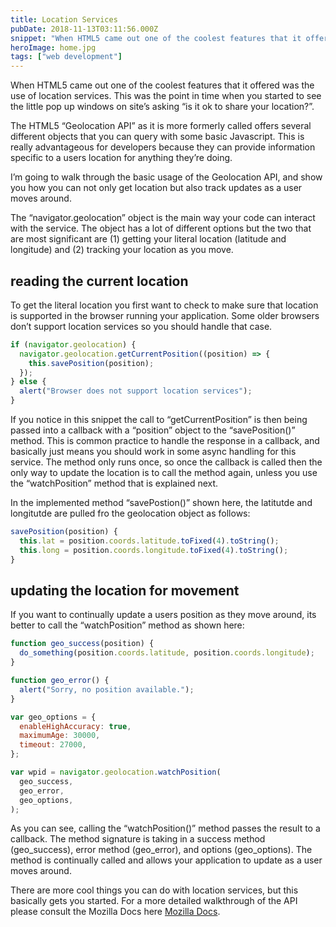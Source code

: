 ```yaml
---
title: Location Services
pubDate: 2018-11-13T03:11:56.000Z
snippet: "When HTML5 came out one of the coolest features that it offered was the use of location services. This was the point in time when you started to see the little pop up windows on site's asking &"
heroImage: home.jpg
tags: ["web development"]
---
```


When HTML5 came out one of the coolest features that it offered was the use of location services. This was the point in time when you started to see the little pop up windows on site’s asking “is it ok to share your location?”.

The HTML5 “Geolocation API” as it is more formerly called offers several different objects that you can query with some basic Javascript. This is really advantageous for developers because they can provide information specific to a users location for anything they’re doing.

I’m going to walk through the basic usage of the Geolocation API, and show you how you can not only get location but also track updates as a user moves around.

The “navigator.geolocation” object is the main way your code can interact with the service. The object has a lot of different options but the two that are most significant are (1) getting your literal location (latitude and longitude) and (2) tracking your location as you move.

## reading the current location

To get the literal location you first want to check to make sure that location is supported in the browser running your application. Some older browsers don’t support location services so you should handle that case.

```js
if (navigator.geolocation) {
  navigator.geolocation.getCurrentPosition((position) => {
    this.savePosition(position);
  });
} else {
  alert("Browser does not support location services");
}
```

If you notice in this snippet the call to “getCurrentPosition” is then being passed into a callback with a “position” object to the “savePosition()” method. This is common practice to handle the response in a callback, and basically just means you should work in some async handling for this service. The method only runs once, so once the callback is called then the only way to update the location is to call the method again, unless you use the “watchPosition” method that is explained next.

In the implemented method “savePostion()” shown here, the latitutde and longitutde are pulled fro the geolocation object as follows:

```js
savePosition(position) {
  this.lat = position.coords.latitude.toFixed(4).toString();
  this.long = position.coords.longitude.toFixed(4).toString();
}
```

## updating the location for movement

If you want to continually update a users position as they move around, its better to call the “watchPosition” method as shown here:

```js
function geo_success(position) {
  do_something(position.coords.latitude, position.coords.longitude);
}

function geo_error() {
  alert("Sorry, no position available.");
}

var geo_options = {
  enableHighAccuracy: true,
  maximumAge: 30000,
  timeout: 27000,
};

var wpid = navigator.geolocation.watchPosition(
  geo_success,
  geo_error,
  geo_options,
);
```

As you can see, calling the “watchPosition()” method passes the result to a callback. The method signature is taking in a success method (geo_success), error method (geo_error), and options (geo_options). The method is continually called and allows your application to update as a user moves around.

There are more cool things you can do with location services, but this basically gets you started. For a more detailed walkthrough of the API please consult the Mozilla Docs here [Mozilla Docs](https://developer.mozilla.org/en-US/docs/Web/API/Geolocation_API).
